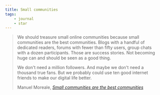 ```yaml
---
title: Small communities
tags:
    - journal
    - star
---
```

> We should treasure small online communities because small communities are the best communities. Blogs with a handful of dedicated readers, forums with fewer than fifty users, group chats with a dozen participants. Those are success stories. Not becoming huge can and should be seen as a good thing.
>
> We don't need a million followers. And maybe we don't need a thousand true fans. But we probably could use ten good internet friends to make our digital life better.
> <footer>Manuel Moreale, <a href="https://manuelmoreale.com/small-communities-are-the-best-communities"><cite>Small communities are the best communities</cite></a></footer>
